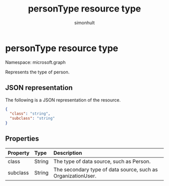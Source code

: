 ﻿---
title: "personType resource type"
description: "Represents the type of person."
localization_priority: Normal
author: "simonhult"
ms.prod: "insights"
doc_type: resourcePageType
---

# personType resource type

Namespace: microsoft.graph

Represents the type of person.

## JSON representation

The following is a JSON representation of the resource.

<!-- {
  "blockType": "resource",
  "optionalProperties": [

  ],
  "@odata.type": "microsoft.graph.personType"
}-->

```json
{
  "class": "string",
  "subclass": "string"
}

```

## Properties

| Property | Type   | Description                                                  |
| :------- | :----- | :----------------------------------------------------------- |
| class    | String | The type of data source, such as Person.                     |
| subclass | String | The secondary type of data source, such as OrganizationUser. |

<!-- uuid: 8fcb5dbc-d5aa-4681-8e31-b001d5168d79
2015-10-25 14:57:30 UTC -->

<!-- {
  "type": "#page.annotation",
  "description": "personType resource",
  "keywords": "",
  "section": "documentation",
  "tocPath": ""
}-->

